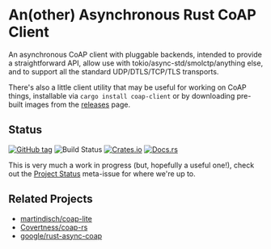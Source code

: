 # An(other) Asynchronous Rust CoAP Client

An asynchronous CoAP client with pluggable backends, intended to provide a straightforward API, allow use with tokio/async-std/smolctp/anything else, and to support all the standard UDP/DTLS/TCP/TLS transports.

There's also a little client utility that may be useful for working on CoAP things, installable via `cargo install coap-client` or by downloading pre-built images from the [releases](https://github.com/ryankurte/rust-coap-client/releases/latest) page.

## Status

[![GitHub tag](https://img.shields.io/github/tag/ryankurte/rust-coap-client.svg)](https://github.com/ryankurte/rust-coap-client)
![Build Status](https://github.com/ryankurte/rust-coap-client/workflows/Rust/badge.svg)
[![Crates.io](https://img.shields.io/crates/v/coap-client.svg)](https://crates.io/crates/coap-client)
[![Docs.rs](https://docs.rs/coap-client/badge.svg)](https://docs.rs/coap-client)


This is very much a work in progress (but, hopefully a useful one!), check out the [Project Status](https://github.com/ryankurte/rust-coap-client/issues/1) meta-issue for where we're up to.

## Related Projects

- [martindisch/coap-lite](https://github.com/martindisch/coap-lite)
- [Covertness/coap-rs](https://github.com/Covertness/coap-rs)
- [google/rust-async-coap](https://github.com/google/rust-async-coap)
